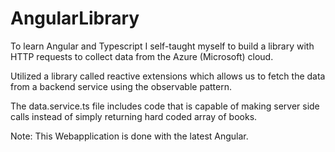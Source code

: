 # AngularLibrary
To learn Angular and Typescript I self-taught myself to build a library with HTTP requests to collect data from the Azure (Microsoft) cloud.

Utilized a library called reactive extensions which allows us to fetch the data from a backend service using the observable pattern.

The data.service.ts file includes code that is capable of making server side calls instead of simply returning hard coded array of books.

Note: This Webapplication is done with the latest Angular.
